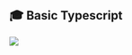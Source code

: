 ## 🎓 Basic Typescript


<img src='https://habrastorage.org/webt/nf/hx/m-/nfhxm-chhj1dh0jgxvcnh6374po.png'>
